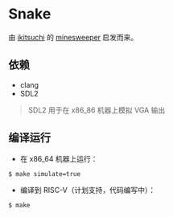 # Snake

由 [ikitsuchi](https://github.com/ikitsuchi/) 的 [minesweeper](https://github.com/ikitsuchi/minesweeper) 启发而来。

## 依赖

- clang
- SDL2

> SDL2 用于在 x86_86 机器上模拟 VGA 输出

## 编译运行

- 在 x86_64 机器上运行：

```console
$ make simulate=true
```

- 编译到 RISC-V（计划支持，代码编写中）：

```console
$ make
```